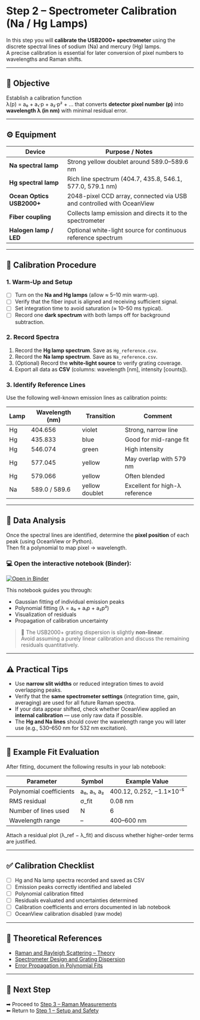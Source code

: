 # Step 2 – Spectrometer Calibration (Na / Hg Lamps)

In this step you will **calibrate the USB2000+ spectrometer** using the discrete spectral lines of sodium (Na) and mercury (Hg) lamps.  
A precise calibration is essential for later conversion of pixel numbers to wavelengths and Raman shifts.

---

## 🎯 Objective

Establish a calibration function  
λ(p) = a₀ + a₁·p + a₂·p² + …
that converts **detector pixel number (p)** into **wavelength λ (in nm)** with minimal residual error.

---

## ⚙️ Equipment

| Device | Purpose / Notes |
|---------|----------------|
| **Na spectral lamp** | Strong yellow doublet around 589.0–589.6 nm |
| **Hg spectral lamp** | Rich line spectrum (404.7, 435.8, 546.1, 577.0, 579.1 nm) |
| **Ocean Optics USB2000+** | 2048-pixel CCD array, connected via USB and controlled with OceanView |
| **Fiber coupling** | Collects lamp emission and directs it to the spectrometer |
| **Halogen lamp / LED** | Optional white-light source for continuous reference spectrum |

---

## 🧩 Calibration Procedure

### 1. Warm-Up and Setup
- [ ] Turn on the **Na and Hg lamps** (allow ≈ 5–10 min warm-up).  
- [ ] Verify that the fiber input is aligned and receiving sufficient signal.  
- [ ] Set integration time to avoid saturation (≈ 10–50 ms typical).  
- [ ] Record one **dark spectrum** with both lamps off for background subtraction.

### 2. Record Spectra
1. Record the **Hg lamp spectrum**. Save as `Hg_reference.csv`.  
2. Record the **Na lamp spectrum**. Save as `Na_reference.csv`.  
3. (Optional) Record the **white-light source** to verify grating coverage.  
4. Export all data as **CSV** (columns: wavelength [nm], intensity [counts]).

### 3. Identify Reference Lines
Use the following well-known emission lines as calibration points:

| Lamp | Wavelength (nm) | Transition | Comment |
|------|------------------|------------|----------|
| Hg | 404.656 | violet | Strong, narrow line |
| Hg | 435.833 | blue | Good for mid-range fit |
| Hg | 546.074 | green | High intensity |
| Hg | 577.045 | yellow | May overlap with 579 nm |
| Hg | 579.066 | yellow | Often blended |
| Na | 589.0 / 589.6 | yellow doublet | Excellent for high-λ reference |

---

## 🧮 Data Analysis

Once the spectral lines are identified, determine the **pixel position** of each peak (using OceanView or Python).  
Then fit a polynomial to map pixel → wavelength.
  
### 💻 Open the interactive notebook (Binder):
[![Open in Binder](https://mybinder.org/badge_logo.svg)](https://mybinder.org/v2/gh/uwarring82/advanced-lab/main?labpath=experiments/fp1/raman/02_Notebooks/calibration_hg_na.ipynb)


This notebook guides you through:
- Gaussian fitting of individual emission peaks  
- Polynomial fitting (λ = a₀ + a₁p + a₂p²)  
- Visualization of residuals  
- Propagation of calibration uncertainty  

> 📘 The USB2000+ grating dispersion is slightly **non-linear**.  
> Avoid assuming a purely linear calibration and discuss the remaining residuals quantitatively.

---

## ⚠️ Practical Tips

- Use **narrow slit widths** or reduced integration times to avoid overlapping peaks.  
- Verify that the **same spectrometer settings** (integration time, gain, averaging) are used for all future Raman spectra.  
- If your data appear shifted, check whether OceanView applied an **internal calibration** — use only raw data if possible.  
- The **Hg and Na lines** should cover the wavelength range you will later use (e.g., 530–650 nm for 532 nm excitation).

---

## 🧾 Example Fit Evaluation

After fitting, document the following results in your lab notebook:

| Parameter | Symbol | Example Value |
|------------|---------|----------------|
| Polynomial coefficients | a₀, a₁, a₂ | 400.12, 0.252, −1.1×10⁻⁵ |
| RMS residual | σ_fit | 0.08 nm |
| Number of lines used | N | 6 |
| Wavelength range | – | 400–600 nm |

Attach a residual plot (λ_ref − λ_fit) and discuss whether higher-order terms are justified.

---

## ✅ Calibration Checklist

- [ ] Hg and Na lamp spectra recorded and saved as CSV  
- [ ] Emission peaks correctly identified and labeled  
- [ ] Polynomial calibration fitted  
- [ ] Residuals evaluated and uncertainties determined  
- [ ] Calibration coefficients and errors documented in lab notebook  
- [ ] OceanView calibration disabled (raw mode)  

---

## 🧠 Theoretical References

- [Raman and Rayleigh Scattering – Theory](../03_Background/theory_raman_scattering.md)  
- [Spectrometer Design and Grating Dispersion](../03_Background/instrumentation_spectrometer_pmt.md)  
- [Error Propagation in Polynomial Fits](../03_Background/error_analysis_and_fitting.md)

---

## 🔗 Next Step

➡ Proceed to [Step 3 – Raman Measurements](step3_raman_measurement.md)  
⬅ Return to [Step 1 – Setup and Safety](step1_setup_and_safety.md)
